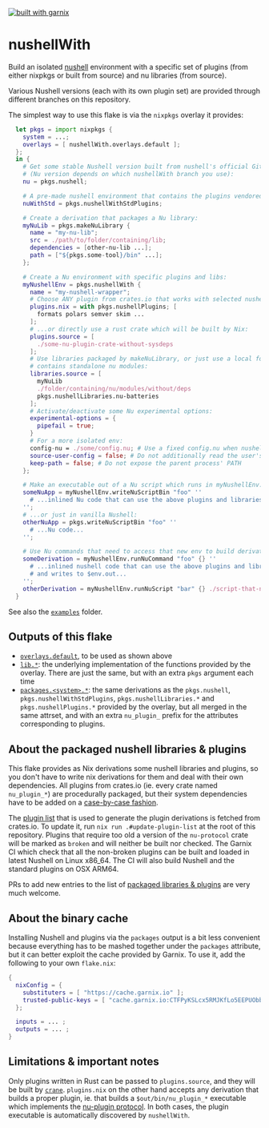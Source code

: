 [![built with garnix](https://img.shields.io/endpoint.svg?url=https%3A%2F%2Fgarnix.io%2Fapi%2Fbadges%2FYPares%2FnushellWith%3Fbranch%3Dmaster)](https://garnix.io/repo/YPares/nushellWith)

# nushellWith

Build an isolated [nushell](https://www.nushell.sh/) environment with a specific
set of plugins (from either nixpkgs or built from source) and nu libraries (from
source).

Various Nushell versions (each with its own plugin set) are provided through
different branches on this repository.

The simplest way to use this flake is via the `nixpkgs` overlay it provides:

```nix
  let pkgs = import nixpkgs {
    system = ...;
    overlays = [ nushellWith.overlays.default ];
  };
  in {
    # Get some stable Nushell version built from nushell's official GitHub repo
    # (Nu version depends on which nushellWith branch you use):
    nu = pkgs.nushell;

    # A pre-made nushell environment that contains the plugins vendored by the Nushell team:
    nuWithStd = pkgs.nushellWithStdPlugins;

    # Create a derivation that packages a Nu library:
    myNuLib = pkgs.makeNuLibrary {
      name = "my-nu-lib";
      src = ./path/to/folder/containing/lib;
      dependencies = [other-nu-lib ...];
      path = ["${pkgs.some-tool}/bin" ...];
    };

    # Create a Nu environment with specific plugins and libs:
    myNushellEnv = pkgs.nushellWith {
      name = "my-nushell-wrapper";
      # Choose ANY plugin from crates.io that works with selected nushell version:
      plugins.nix = with pkgs.nushellPlugins; [
        formats polars semver skim ...
      ];
      # ...or directly use a rust crate which will be built by Nix:
      plugins.source = [
        ./some-nu-plugin-crate-without-sysdeps
      ];
      # Use libraries packaged by makeNuLibrary, or just use a local folder that
      # contains standalone nu modules:
      libraries.source = [
        myNuLib
        ./folder/containing/nu/modules/without/deps
        pkgs.nushellLibraries.nu-batteries
      ];
      # Activate/deactivate some Nu experimental options:
      experimental-options = {
        pipefail = true;
      }
      # For a more isolated env:
      config-nu = ./some/config.nu; # Use a fixed config.nu when nushell starts
      source-user-config = false; # Do not additionally read the user's ~/.config/nushell/config.nu
      keep-path = false; # Do not expose the parent process' PATH 
    };

    # Make an executable out of a Nu script which runs in myNushellEnv:
    someNuApp = myNushellEnv.writeNuScriptBin "foo" ''
      # ...inlined Nu code that can use the above plugins and libraries...
    '';
    # ...or just in vanilla Nushell:
    otherNuApp = pkgs.writeNuScriptBin "foo" ''
      # ...Nu code...
    '';

    # Use Nu commands that need to access that new env to build derivations:
    someDerivation = myNushellEnv.runNuCommand "foo" {} ''
      # ...inlined nushell code that can use the above plugins and libraries
      # and writes to $env.out...
    '';
    otherDerivation = myNushellEnv.runNuScript "bar" {} ./script-that-needs-plugins-and-libs.nu [scriptArg1 scriptArg2 ...];
  }
```

See also the [`examples`](./examples) folder.

## Outputs of this flake

- [`overlays.default`](./flake.nix), to be used as shown above
- [`lib.*`](./nix-src/lib.nix): the underlying implementation of the functions
  provided by the overlay. There are just the same, but with an extra `pkgs`
  argument each time
- [`packages.<system>.*`](./nix-src/nu-libs-and-plugins.nix): the same
  derivations as the `pkgs.nushell`, `pkgs.nushellWithStdPlugins`,
  `pkgs.nushellLibraries.*` and `pkgs.nushellPlugins.*` provided by the overlay,
  but all merged in the same attrset, and with an extra `nu_plugin_` prefix for
  the attributes corresponding to plugins.

## About the packaged nushell libraries & plugins

This flake provides as Nix derivations some nushell libraries and plugins, so
you don't have to write nix derivations for them and deal with their own
dependencies. All plugins from crates.io (ie. every crate named `nu_plugin_*`)
are procedurally packaged, but their system dependencies have to be added on a
[case-by-case fashion](./plugin-specifics.nix).

The [plugin list](./plugin-list.toml) that is used to generate the plugin
derivations is fetched from crates.io. To update it, run
`nix run .#update-plugin-list` at the root of this repository. Plugins that
require too old a version of the `nu-protocol` crate will be marked as `broken`
and will neither be built nor checked. The Garnix CI which check that all the
non-broken plugins can be built and loaded in latest Nushell on Linux x86_64.
The CI will also build Nushell and the standard plugins on OSX ARM64.

PRs to add new entries to the list of
[packaged libraries & plugins](./nix-src/nu-libs-and-plugins.nix) are very much
welcome.

## About the binary cache

Installing Nushell and plugins via the `packages` output is a bit less
convenient because everything has to be mashed together under the `packages`
attribute, but it can better exploit the cache provided by Garnix. To use it,
add the following to your own `flake.nix`:

```nix
{
  nixConfig = {
    substituters = [ "https://cache.garnix.io" ];
    trusted-public-keys = [ "cache.garnix.io:CTFPyKSLcx5RMJKfLo5EEPUObbA78b0YQ2DTCJXqr9g=" ];
  };

  inputs = ... ;
  outputs = ... ;
}
```

## Limitations & important notes

Only plugins written in Rust can be passed to `plugins.source`, and they will be
built by [`crane`](https://github.com/ipetkov/crane). `plugins.nix` on the other
hand accepts any derivation that builds a proper plugin, ie. that builds a
`$out/bin/nu_plugin_*` executable which implements the
[nu-plugin protocol](https://www.nushell.sh/contributor-book/plugins.html). In
both cases, the plugin executable is automatically discovered by `nushellWith`.
